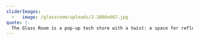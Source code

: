 ```yaml
---
sliderImages:
  -   image: /glassroom/uploads/2-1000x667.jpg
quote: |-
  The Glass Room is a pop-up tech store with a twist: a space for reflection, experimentation and play that takes a critical look at how our personal data is shaping society, as well as our selves.
---
```

